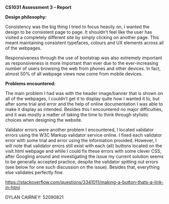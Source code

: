 **CS1031 Assessment 3 – Report**

**Design philosophy:**

Consistency was the big thing I tried to focus heavily on, I wanted the design to be consistent page to page. It shouldn’t feel like the user has visited a completely different site by simply clicking on another page. This meant maintaining consistent typefaces, colours and UX elements across all of the webpages.


Responsiveness through the use of bootstrap was also extremely important as responsiveness is more important than ever due to the ever-increasing number of users browsing the web from phones and other devices. In fact, almost 50% of all webpage views now come from mobile devices.

**Problems encountered:**

The main problem I had was with the header image/banner that is shown on all of the webpages, I couldn’t get it to display quite how I wanted it to, but after some trial and error and the help of online documentation I was able to make it display as intended. Besides this I encountered no major difficulties, and it was mostly a matter of taking the time to think through stylistic choices when designing the website. 

Validator errors were another problem I encountered, I located validator errors using the W3C Markup validator service online. I fixed each validator error with some trial and error using the information provided. However, I will note that validator errors still exist with each (all) buttons located on the visit.html webpage and while I could fix these errors with some clever CSS, after Googling around and investigating the issue my current solution seems to be generally accepted practice, despite the validator spitting out errors (see below for one such discussion on the issue). Besides that, everything else validates perfectly fine.

https://stackoverflow.com/questions/3341011/making-a-button-thats-a-link-in-html


DYLAN CAIRNEY: 52090821
